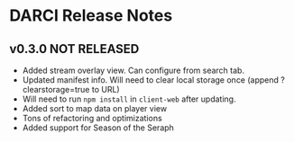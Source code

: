 # DARCI Release Notes

## v0.3.0 NOT RELEASED

-   Added stream overlay view. Can configure from search tab.
-   Updated manifest info. Will need to clear local storage once (append ?clearstorage=true to URL)
-   Will need to run `npm install` in `client-web` after updating.
-   Added sort to map data on player view
-   Tons of refactoring and optimizations
-   Added support for Season of the Seraph
